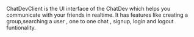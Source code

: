 ChatDevClient is the UI interface of the ChatDev which helps you communicate with your friends in realtime. It has features like creating a group,searching a user , one to one chat , signup, login and logout funtionality.